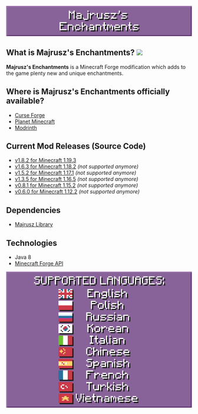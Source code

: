 ![Mod logo](https://github.com/Majrusz/MinecraftCommon/blob/main/Enchantments/logo.png?raw=true)

## What is Majrusz's Enchantments? [![](http://cf.way2muchnoise.eu/full_wonderful-enchantments_downloads.svg)](https://www.curseforge.com/minecraft/mc-mods/wonderful-enchantments)
**Majrusz's Enchantments** is a Minecraft Forge modification which adds to the game plenty new and unique enchantments.

## Where is Majrusz's Enchantments officially available?
- [Curse Forge](https://www.curseforge.com/minecraft/mc-mods/wonderful-enchantments)
- [Planet Minecraft](https://www.planetminecraft.com/mod/wonderful-enchantments/)
- [Modrinth](https://modrinth.com/mod/majruszs-enchantments)

## Current Mod Releases (Source Code)
- [v1.8.2 for Minecraft 1.19.3](https://github.com/Majrusz/MajruszsEnchantmentsMod/tree/1.19.X)
- [v1.6.3 for Minecraft 1.18.2](https://github.com/Majrusz/MajruszsEnchantmentsMod/tree/1.18.X) *(not supported anymore)*
- [v1.5.2 for Minecraft 1.17.1](https://github.com/Majrusz/MajruszsEnchantmentsMod/tree/1.17.1) *(not supported anymore)*
- [v1.3.5 for Minecraft 1.16.5](https://github.com/Majrusz/MajruszsEnchantmentsMod/tree/1.16.4) *(not supported anymore)*
- [v0.8.1 for Minecraft 1.15.2](https://github.com/Majrusz/MajruszsEnchantmentsMod/tree/old-main/WonderfulEnchantments1-15-2) *(not supported anymore)*
- [v0.6.0 for Minecraft 1.12.2](https://github.com/Majrusz/MajruszsEnchantmentsMod/tree/old-main/WonderfulEnchantments1-12-2) *(not supported anymore)*

## Dependencies
- [Majrusz Library](https://github.com/Majrusz/MajruszLibrary/tree/1.19.X)

## Technologies
- Java 8
- [Minecraft Forge API](https://github.com/MinecraftForge/MinecraftForge)

![Languages](https://github.com/Majrusz/MinecraftCommon/blob/main/Enchantments/languages.png?raw=true)
